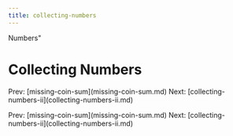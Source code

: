 ```yaml
---
title: collecting-numbers
---
```


Numbers\"

# Collecting Numbers

Prev: \[missing-coin-sum](missing-coin-sum.md)
Next:
\[collecting-numbers-ii](collecting-numbers-ii.md)

Prev: \[missing-coin-sum](missing-coin-sum.md)
Next:
\[collecting-numbers-ii](collecting-numbers-ii.md)
